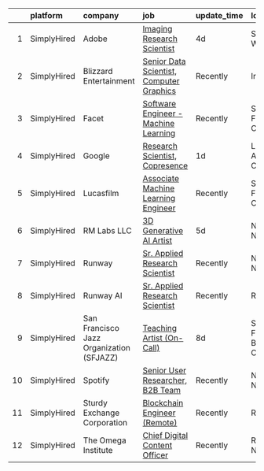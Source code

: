

|    | platform    | company                                  | job                                                                                                                                                    | update_time   | location                   |
|---:|:------------|:-----------------------------------------|:-------------------------------------------------------------------------------------------------------------------------------------------------------|:--------------|:---------------------------|
|  1 | SimplyHired | Adobe                                    | [Imaging Research Scientist](https://www.simplyhired.com/job/8_bATpioVJH6FzmSUBiAmA4R8R3kMeWqoRor80npilQOK-DIUdKW6w?q=generative+artist)               | 4d            | Seattle, WA                |
|  2 | SimplyHired | Blizzard Entertainment                   | [Senior Data Scientist, Computer Graphics](https://www.simplyhired.com/job/FiskW-Gz-FCAVeSnphMRdyWJsI2KrVP0qig6JTACI2hq1lHJkEOfoA?q=generative+artist) | Recently      | Irvine, CA                 |
|  3 | SimplyHired | Facet                                    | [Software Engineer - Machine Learning](https://www.simplyhired.com/job/rRl7LpYqGiIowLAwzbrNzMgXtXTFbKgtp-z9fo66PKEqX4Q6nYlO_w?q=generative+artist)     | Recently      | San Francisco, CA          |
|  4 | SimplyHired | Google                                   | [Research Scientist, Copresence](https://www.simplyhired.com/job/AAMH599ZLKi60Rhb4Co4y-4MQPUpcUQuEWrYcirrVcM_cBgJWZHb4Q?q=generative+artist)           | 1d            | Los Angeles, CA            |
|  5 | SimplyHired | Lucasfilm                                | [Associate Machine Learning Engineer](https://www.simplyhired.com/job/NHCbzWRQ1XQtyychoSUQiroJNEZKRqDcszy7P2TGP2ughvn0n-RGgA?q=generative+artist)      | Recently      | San Francisco, CA          |
|  6 | SimplyHired | RM Labs LLC                              | [3D Generative AI Artist](https://www.simplyhired.com/job/0NI-_9gosau_q0F8i-ATfDXWK1m6hurcDkno7wt9YLgPFEIJJ66txA?q=generative+artist)                  | 5d            | New York, NY               |
|  7 | SimplyHired | Runway                                   | [Sr. Applied Research Scientist](https://www.simplyhired.com/job/9tTkkFY-eqZyrdSvCvKWNVfqWkVH8Svjc_29lorXXalIjfC-nAq1EA?q=generative+artist)           | Recently      | New York, NY               |
|  8 | SimplyHired | Runway AI                                | [Sr. Applied Research Scientist](https://www.simplyhired.com/job/QJIyeSnAdk_J2V7YtHgWH-0r3thnGAttzhBLFB-1tdlN3QoX4cNWeg?q=generative+artist)           | Recently      | Remote                     |
|  9 | SimplyHired | San Francisco Jazz Organization (SFJAZZ) | [Teaching Artist (On-Call)](https://www.simplyhired.com/job/GKLju0fN3VjuHuLuBFeDe1JElAIneTUc0GzSaguzZNnOXrm6fpA4YQ?q=generative+artist)                | 8d            | San Francisco Bay Area, CA |
| 10 | SimplyHired | Spotify                                  | [Senior User Researcher, B2B Team](https://www.simplyhired.com/job/-NU0kTZXtQdttxmJx6gIBTEXHzZymydZOX5IHkHj1VHBZZjBgYlpVw?q=generative+artist)         | Recently      | New York, NY               |
| 11 | SimplyHired | Sturdy Exchange Corporation              | [Blockchain Engineer (Remote)](https://www.simplyhired.com/job/WkCG-hxWjCubaYXsGqhjcid6fkIa0Ye-RVxYWMzTF0S-OyemqI35XA?q=generative+artist)             | Recently      | Remote                     |
| 12 | SimplyHired | The Omega Institute                      | [Chief Digital Content Officer](https://www.simplyhired.com/job/G1D9FkrcxrKb089KGIhcUtufe9nAciOmz-Z9jgwfR-iIJFIjtOIiiw?q=generative+artist)            | Recently      | Rhinebeck, NY              |